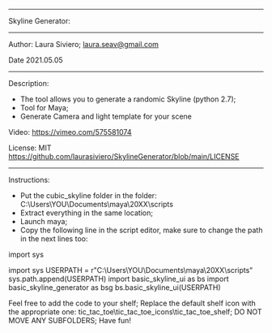 *************************************************************************

Skyline Generator:

*************************************************************************

Author: Laura Siviero; laura.seav@gmail.com

Date 2021.05.05

*************************************************************************

Description:
- The tool allows you to generate a randomic Skyline (python 2.7);
- Tool for Maya;
- Generate Camera and light template for your scene

Video: https://vimeo.com/575581074

License: MIT https://github.com/laurasiviero/SkylineGenerator/blob/main/LICENSE

*****************************************************************************

Instructions:

- Put the cubic_skyline folder in the folder: C:\Users\YOU\Documents\maya\20XX\scripts
- Extract everything in the same location;
- Launch maya;
- Copy the following line in the script editor, make sure to change the path in the next lines too:

import sys

import sys
USERPATH = r"C:\Users\YOU\Documents\maya\20XX\scripts" 
sys.path.append(USERPATH)
import basic_skyline_ui as bs
import basic_skyline_generator as bsg
bs.basic_skyline_ui(USERPATH)

Feel free to add the code to your shelf;
Replace the default shelf icon with the appropriate one: tic_tac_toe\tic_tac_toe_icons\tic_tac_toe_shelf;
DO NOT MOVE ANY SUBFOLDERS;
Have fun!
